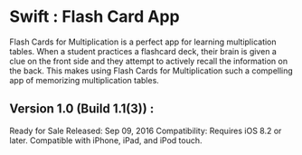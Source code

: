 # Swift : Flash Card App
Flash Cards for Multiplication is a perfect app for learning multiplication tables.
When a student practices a flashcard deck, their brain is given a clue on the front side and they attempt to actively recall the information on the back. 
This makes using Flash Cards for Multiplication such a compelling app of memorizing multiplication tables.

Version 1.0 (Build 1.1(3)) : 
--------------------------------------
Ready for Sale
Released: Sep 09, 2016
Compatibility: Requires iOS 8.2 or later. Compatible with iPhone, iPad, and iPod touch.
